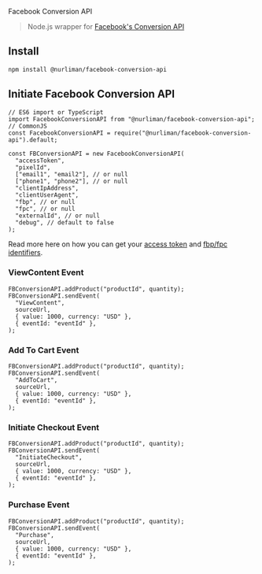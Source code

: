 Facebook Conversion API

> Node.js wrapper for [Facebook's Conversion API](https://developers.facebook.com/docs/marketing-api/conversions-api/)

## Install

```bash
npm install @nurliman/facebook-conversion-api
```

## Initiate Facebook Conversion API

```node
// ES6 import or TypeScript
import FacebookConversionAPI from "@nurliman/facebook-conversion-api";
// CommonJS
const FacebookConversionAPI = require("@nurliman/facebook-conversion-api").default;

const FBConversionAPI = new FacebookConversionAPI(
  "accessToken",
  "pixelId",
  ["email1", "email2"], // or null
  ["phone1", "phone2"], // or null
  "clientIpAddress",
  "clientUserAgent",
  "fbp", // or null
  "fpc", // or null
  "externalId", // or null
  "debug", // default to false
);
```

Read more here on how you can get your [access token](https://developers.facebook.com/docs/marketing-api/conversions-api/get-started/#access-token) and [fbp/fpc identifiers](https://developers.facebook.com/docs/marketing-api/conversions-api/parameters/fbp-and-fbc/).

### ViewContent Event

```node
FBConversionAPI.addProduct("productId", quantity);
FBConversionAPI.sendEvent(
  "ViewContent",
  sourceUrl,
  { value: 1000, currency: "USD" },
  { eventId: "eventId" },
);
```

### Add To Cart Event

```node
FBConversionAPI.addProduct("productId", quantity);
FBConversionAPI.sendEvent(
  "AddToCart",
  sourceUrl,
  { value: 1000, currency: "USD" },
  { eventId: "eventId" },
);
```

### Initiate Checkout Event

```node
FBConversionAPI.addProduct("productId", quantity);
FBConversionAPI.sendEvent(
  "InitiateCheckout",
  sourceUrl,
  { value: 1000, currency: "USD" },
  { eventId: "eventId" },
);
```

### Purchase Event

```node
FBConversionAPI.addProduct("productId", quantity);
FBConversionAPI.sendEvent(
  "Purchase",
  sourceUrl,
  { value: 1000, currency: "USD" },
  { eventId: "eventId" },
);
```
